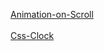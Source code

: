 <a href="https://adoring-kowalevski-974ec7.netlify.app/src/animation-on-scroll/">Animation-on-Scroll</a>
<br> <br>
<a href="https://adoring-kowalevski-974ec7.netlify.app/src/css%20-%20clock/">Css-Clock</a>
<br> <br>
